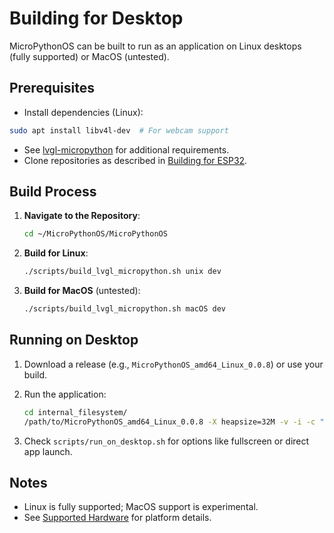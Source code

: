 # Building for Desktop

MicroPythonOS can be built to run as an application on Linux desktops (fully supported) or MacOS (untested).

## Prerequisites

- Install dependencies (Linux):
```bash
sudo apt install libv4l-dev  # For webcam support
```
- See [lvgl-micropython](https://github.com/MicroPythonOS/lvgl_micropython) for additional requirements.
- Clone repositories as described in [Building for ESP32](esp32.md).

## Build Process

1. **Navigate to the Repository**:

    ```bash
    cd ~/MicroPythonOS/MicroPythonOS
    ```

2. **Build for Linux**:

    ```bash
    ./scripts/build_lvgl_micropython.sh unix dev
    ```

3. **Build for MacOS** (untested):

    ```bash
    ./scripts/build_lvgl_micropython.sh macOS dev
    ```

## Running on Desktop

1. Download a release (e.g., `MicroPythonOS_amd64_Linux_0.0.8`) or use your build.
2. Run the application:

    ```bash
    cd internal_filesystem/
    /path/to/MicroPythonOS_amd64_Linux_0.0.8 -X heapsize=32M -v -i -c "$(cat boot_unix.py main.py)"
    ```

3. Check `scripts/run_on_desktop.sh` for options like fullscreen or direct app launch.

## Notes

- Linux is fully supported; MacOS support is experimental.
- See [Supported Hardware](../getting-started/supported-hardware.md) for platform details.
